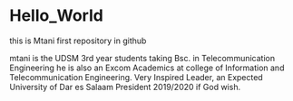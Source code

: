 # Hello_World
this is Mtani first repository in github

   mtani is the UDSM 3rd year students taking Bsc. in Telecommunication Engineering
     he is also an    Excom Academics at college of Information and Telecommunication Engineering.
       Very Inspired Leader, an Expected University of Dar es Salaam President 2019/2020 if God wish.

